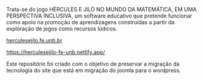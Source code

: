 Trata-se do jogo HÉRCULES E JILÓ NO MUNDO DA MATEMÁTICA, EM UMA PERSPECTIVA INCLUSIVA, um software educativo que pretende funcionar como apoio na promoção de aprendizagens construídas a partir da exploração de jogos como recursos lúdicos. 

[herculesejilo.fe.unb.br](https://www.herculesejilo.fe.unb.br/)

https://herculesejilo-fe-unb.netlify.app/

Este repositório foi criado com o objetivo de preservar a migração da tecnologia do site que está em migração do joomla para o wordpress.
